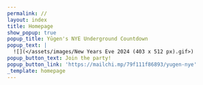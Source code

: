 ```yaml
---
permalink: //
layout: index
title: Homepage
show_popup: true
popup_title: Yūgen's NYE Underground Countdown
popup_text: |
  ![](</assets/images/New Years Eve 2024 (403 x 512 px).gif>)
popup_button_text: Join the party!
popup_button_link: 'https://mailchi.mp/79f111f86893/yugen-nye'
_template: homepage
---
```


